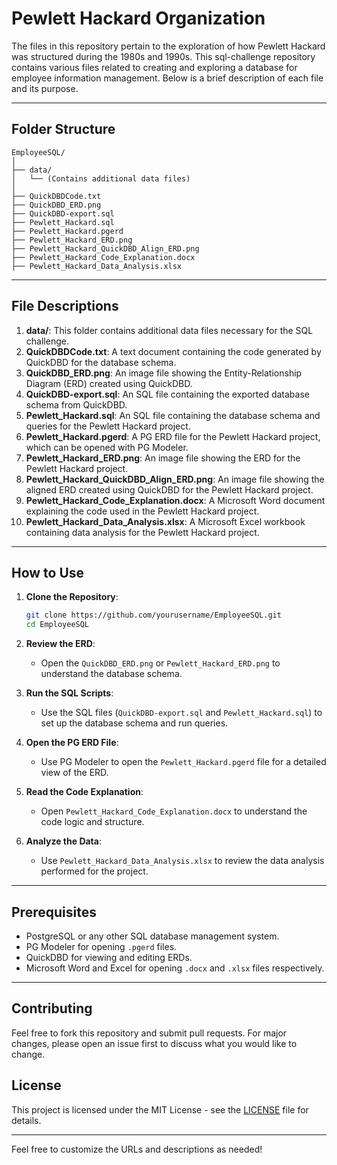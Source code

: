 # Pewlett Hackard Organization

The files in this repository pertain to the exploration of how Pewlett Hackard was structured during the 1980s and 1990s. This sql-challenge repository contains various files 
related to creating and exploring a database for employee information management. Below is a brief description of each file and its purpose.

---

## Folder Structure

```
EmployeeSQL/
│
├── data/
│   └── (Contains additional data files)
│
├── QuickDBDCode.txt
├── QuickDBD_ERD.png
├── QuickDBD-export.sql
├── Pewlett_Hackard.sql
├── Pewlett_Hackard.pgerd
├── Pewlett_Hackard_ERD.png
├── Pewlett_Hackard_QuickDBD_Align_ERD.png
├── Pewlett_Hackard_Code_Explanation.docx
├── Pewlett_Hackard_Data_Analysis.xlsx
```
---

## File Descriptions

1. **data/**: This folder contains additional data files necessary for the SQL challenge.
2. **QuickDBDCode.txt**: A text document containing the code generated by QuickDBD for the database schema.
3. **QuickDBD_ERD.png**: An image file showing the Entity-Relationship Diagram (ERD) created using QuickDBD.
4. **QuickDBD-export.sql**: An SQL file containing the exported database schema from QuickDBD.
5. **Pewlett_Hackard.sql**: An SQL file containing the database schema and queries for the Pewlett Hackard project.
6. **Pewlett_Hackard.pgerd**: A PG ERD file for the Pewlett Hackard project, which can be opened with PG Modeler.
7. **Pewlett_Hackard_ERD.png**: An image file showing the ERD for the Pewlett Hackard project.
8. **Pewlett_Hackard_QuickDBD_Align_ERD.png**: An image file showing the aligned ERD created using QuickDBD for the Pewlett Hackard project.
9. **Pewlett_Hackard_Code_Explanation.docx**: A Microsoft Word document explaining the code used in the Pewlett Hackard project.
10. **Pewlett_Hackard_Data_Analysis.xlsx**: A Microsoft Excel workbook containing data analysis for the Pewlett Hackard project.

---

## How to Use

1. **Clone the Repository**:
   ```bash
   git clone https://github.com/yourusername/EmployeeSQL.git
   cd EmployeeSQL
   ```

2. **Review the ERD**:
   - Open the `QuickDBD_ERD.png` or `Pewlett_Hackard_ERD.png` to understand the database schema.

3. **Run the SQL Scripts**:
   - Use the SQL files (`QuickDBD-export.sql` and `Pewlett_Hackard.sql`) to set up the database schema and run queries.

4. **Open the PG ERD File**:
   - Use PG Modeler to open the `Pewlett_Hackard.pgerd` file for a detailed view of the ERD.

5. **Read the Code Explanation**:
   - Open `Pewlett_Hackard_Code_Explanation.docx` to understand the code logic and structure.

6. **Analyze the Data**:
   - Use `Pewlett_Hackard_Data_Analysis.xlsx` to review the data analysis performed for the project.

---

## Prerequisites

- PostgreSQL or any other SQL database management system.
- PG Modeler for opening `.pgerd` files.
- QuickDBD for viewing and editing ERDs.
- Microsoft Word and Excel for opening `.docx` and `.xlsx` files respectively.

---

## Contributing

Feel free to fork this repository and submit pull requests. For major changes, please open an issue first to discuss what you would like 
to change.

## License

This project is licensed under the MIT License - see the [LICENSE](LICENSE) file for details.

---

Feel free to customize the URLs and descriptions as needed!
